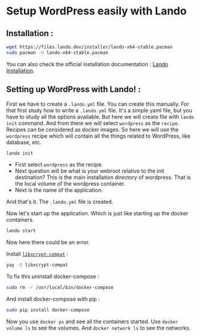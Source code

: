 # Setup WordPress easily with Lando

## Installation :

```bash
wget https://files.lando.dev/installer/lando-x64-stable.pacman
sudo pacman -U lando-x64-stable.pacman
```

You can also check the official installation documentation : [Lando Installation](https://docs.lando.dev/basics/installation.html#linux).

## Setting up WordPress with Lando! :

First we have to create a `.lando.yml` file. You can create this manually. For that first study how to write a `.lando.yml` file. It's a simple yaml file, but you have to study all the options available.
But here we will create file with `lando init` command. And from there we will select `wordpress` as the `recipe`. Recipes can be considered as docker images. So here we will use the `wordpress` recipe which will contain all the things related to WordPress, like database, etc.

```bash
lando init
```

- First select `wordpress` as the recipe.
- Next question will be what is your webroot relative to the init destination? This is the main installation directory of wordpress. That is the local volume of the wordpress container.
- Next is the name of the application.

And that's it. The `.lando.yml` file is created.

Now let's start up the application. Which is just like starting up the docker containers.

```bash
lando start
```

Now here there could be an error.

Install [`libxcrypt-compat`](https://aur.archlinux.org/packages/libxcrypt-compat) :
```bash
yay -S libxcrypt-compat
```

To fix this uninstall docker-compose :
```bash
sudo rm -r /usr/local/bin/docker-compose
```
And install docker-compose with pip :
```bash
sudo pip install docker-compose
```

Now you use `docker ps` and see all the containers started.
Use `docker volume ls` to see the volumes.
And `docker network ls` to see the networks.
